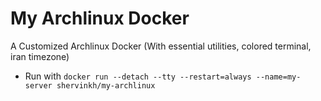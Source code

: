 # My Archlinux Docker
A Customized Archlinux Docker (With essential utilities, colored terminal, iran timezone)
- Run with `docker run --detach --tty --restart=always --name=my-server shervinkh/my-archlinux`
